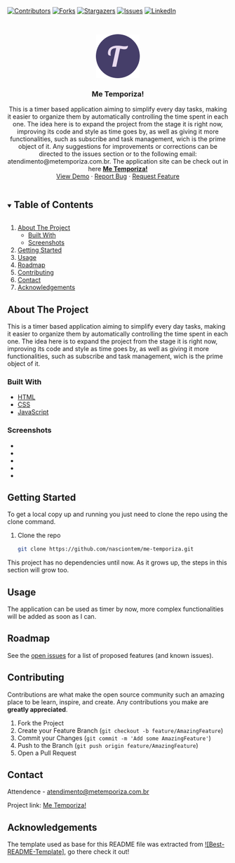 <!-- PROJECT SHIELDS -->
<!--
*** I'm using markdown "reference style" links for readability.
*** Reference links are enclosed in brackets [ ] instead of parentheses ( ).
*** See the bottom of this document for the declaration of the reference variables
*** for contributors-url, forks-url, etc. This is an optional, concise syntax you may use.
*** https://www.markdownguide.org/basic-syntax/#reference-style-links
-->
[![Contributors][contributors-shield]][contributors-url]
[![Forks][forks-shield]][forks-url]
[![Stargazers][stars-shield]][stars-url]
[![Issues][issues-shield]][issues-url]
[![LinkedIn][linkedin-shield]][linkedin-url]

<!-- PROJECT LOGO -->
<br />
<p align="center">
  <a href="https://github.com/nasciontem/me-temporiza">
    <img src="src/logo.png" alt="Logo" width="100" height="100">
  </a>

  <h3 align="center">Me Temporiza!</h3>

  <p align="center">
    This is a timer based application aiming to simplify every day tasks, making it easier to organize them by automatically controlling the time spent in each one. The idea here is to expand the project from the stage it is right now, improving its code and style as time goes by, as well as giving it more functionalities, such as subscribe and task management, wich is the prime object of it. 
    Any suggestions for improvements or corrections can be directed to the issues section or to the following email: atendimento@metemporiza.com.br. 
    The application site can be check out in here <a href="https://metemporiza.com.br" target="_blank"><strong>Me Temporiza!</strong></a>   
    <br />
    <a href="https://metemporiza.com.br">View Demo</a>
    ·
    <a href="https://github.com/nasciontem/me-temporiza/issues">Report Bug</a>
    ·
    <a href="https://github.com/nasciontem/me-temporiza/issues">Request Feature</a>
  </p>
</p>

<!-- TABLE OF CONTENTS -->
<details open="open">
  <summary><h2 style="display: inline-block">Table of Contents</h2></summary>
  <ol>
    <li>
      <a href="#about-the-project">About The Project</a>
      <ul>
        <li><a href="#built-with">Built With</a></li>
        <li><a href="#screenshots">Screenshots</a></li>
      </ul>
    </li>
    <li><a href="#getting-started">Getting Started</a></li>
    <li><a href="#usage">Usage</a></li>
    <li><a href="#roadmap">Roadmap</a></li>
    <li><a href="#contributing">Contributing</a></li>
    <li><a href="#contact">Contact</a></li>
    <li><a href="#acknowledgements">Acknowledgements</a></li>
  </ol>
</details>

<!-- ABOUT THE PROJECT -->
## About The Project

This is a timer based application aiming to simplify every day tasks, making it easier to organize them by automatically controlling the time spent in each one. The idea here is to expand the project from the stage it is right now, improving its code and style as time goes by, as well as giving it more functionalities, such as subscribe and task management, wich is the prime object of it.

<!-- BUILT WITH -->
### Built With

* [HTML]()
* [CSS]()
* [JavaScript]()

<!-- SCREENSHOTS -->
### Screenshots

* [][homepage-url]
* [][secondpage-url]
* [][thirdpage-url]
* [][fourthpage-url]
* [][lastpage-url]

<!-- GETTING STARTED -->
## Getting Started

To get a local copy up and running you just need to clone the repo using the clone command.

1. Clone the repo
   ```sh
   git clone https://github.com/nasciontem/me-temporiza.git
   ```

This project has no dependencies until now. As it grows up, the steps in this section will grow too.

<!-- USAGE EXAMPLES -->
## Usage

The application can be used as timer by now, more complex functionalities will be added as soon as I can. 

<!-- ROADMAP -->
## Roadmap

See the [open issues](https://github.com/nasciontem/me-temporiza/issues) for a list of proposed features (and known issues).

<!-- CONTRIBUTING -->
## Contributing

Contributions are what make the open source community such an amazing place to be learn, inspire, and create. Any contributions you make are **greatly appreciated**.

1. Fork the Project
2. Create your Feature Branch (`git checkout -b feature/AmazingFeature`)
3. Commit your Changes (`git commit -m 'Add some AmazingFeature'`)
4. Push to the Branch (`git push origin feature/AmazingFeature`)
5. Open a Pull Request

<!-- CONTACT -->
## Contact

Attendence - [atendimento@metemporiza.com.br](atendimento@metemporiza.com.br)

Project link: [Me Temporiza!](https://github.com/nasciontem/me-temporiza)

<!-- ACKNOWLEDGEMENTS -->
## Acknowledgements

The template used as base for this README file was extracted from [![Best-README-Template]][best-readme-url], go there check it out!

<!-- MARKDOWN LINKS & IMAGES -->
<!-- https://www.markdownguide.org/basic-syntax/#reference-style-links -->
[contributors-shield]: https://img.shields.io/github/contributors/nasciontem/me-temporiza.svg?style=for-the-badge
[contributors-url]: https://github.com/nasciontem/me-temporiza/graphs/contributors
[forks-shield]: https://img.shields.io/github/forks/nasciontem/me-temporiza.svg?style=for-the-badge
[forks-url]: https://github.com/nasciontem/me-temporiza/network/members
[stars-shield]: https://img.shields.io/github/stars/nasciontem/me-temporiza.svg?style=for-the-badge
[stars-url]: https://github.com/nasciontem/me-temporiza/stargazers
[issues-shield]: https://img.shields.io/github/issues/nasciontem/me-temporiza.svg?style=for-the-badge
[issues-url]: https://github.com/nasciontem/me-temporiza/issues
[linkedin-shield]: https://img.shields.io/badge/-LinkedIn-black.svg?style=for-the-badge&logo=linkedin&colorB=555
[linkedin-url]: https://www.linkedin.com/in/lucas-nascimento-306465195/
[best-readme-url]: https://github.com/othneildrew/Best-README-Template
[homepage-url]: src/homepage.png
[secondpage-url]: src/secondpage.png
[thirdpage-url]: src/thirdpage.png
[fourthpage-url]: src/fourthpage.png
[lastpage-url]: src/lastpage.png
